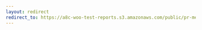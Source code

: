 ```yaml
---
layout: redirect
redirect_to: https://a8c-woo-test-reports.s3.amazonaws.com/public/pr-merge/40768/api/index.html
---
```

